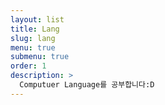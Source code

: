 ```yaml
---
layout: list
title: Lang
slug: lang
menu: true
submenu: true
order: 1
description: >
  Computuer Language를 공부합니다:D
---
```

